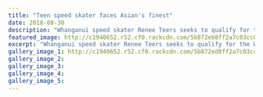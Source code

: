 ```yaml
---
title: "Teen speed skater faces Asian's finest"
date: 2018-08-30
description: "Whanganui speed skater Renee Teers seeks to qualify for the World Champs in the Asian Roller Skating Champs..."
featured_image: http://c1940652.r52.cf0.rackcdn.com/5b872eb8ff2a7c03cc00057e/Renee-Teers-website-photochron-30-aug.gif
excerpt: "Whanganui speed skater Renee Teers seeks to qualify for the World Champs in the Asian Roller Skating Champs."
gallery_image_1: http://c1940652.r52.cf0.rackcdn.com/5b872ed8ff2a7c03cc000582/Renee-Teers-chron-30-aug.gif
gallery_image_2: 
gallery_image_3: 
gallery_image_4: 
gallery_image_5: 
---
```

